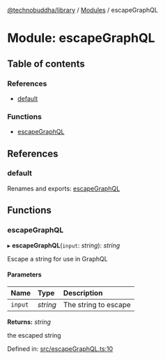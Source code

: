 [@technobuddha/library](../..) / [Modules](../Modules.md) / escapeGraphQL

# Module: escapeGraphQL

## Table of contents

### References

- [default](escapegraphql.md#default)

### Functions

- [escapeGraphQL](escapegraphql.md#escapegraphql)

## References

### default

Renames and exports: [escapeGraphQL](escapegraphql.md#escapegraphql)

## Functions

### escapeGraphQL

▸ **escapeGraphQL**(`input`: *string*): *string*

Escape a string for use in GraphQL

#### Parameters

| Name | Type | Description |
| :------ | :------ | :------ |
| `input` | *string* | The string to escape |

**Returns:** *string*

the escaped string

Defined in: [src/escapeGraphQL.ts:10](../src/escapeGraphQL.ts#L10)
